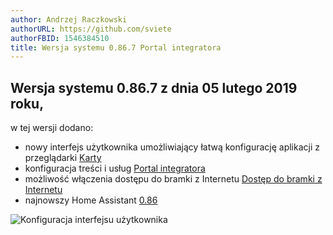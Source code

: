 ```yaml
---
author: Andrzej Raczkowski
authorURL: https://github.com/sviete
authorFBID: 1546384510
title: Wersja systemu 0.86.7 Portal integratora 
---
```


## Wersja systemu 0.86.7 z dnia 05 lutego 2019 roku,

w tej wersji dodano:
- nowy interfejs użytkownika umożliwiający łatwą konfigurację aplikacji z przeglądarki [Karty](/docs/ais_app_cards.html)
- konfiguracja treści i usług [Portal integratora](/docs/ais_dom_cloud_index.html)
- możliwość włączenia dostępu do bramki z Internetu [Dostęp do bramki z Internetu](/docs/ais_bramka_remote_www_index.html)
- najnowszy Home Assistant <a href="https://www.home-assistant.io/blog/2019/01/23/release-86/" target="_blank">0.86</a>


![Konfiguracja interfejsu użytkownika](/img/en/frontend/frontend-card-edit.png)
